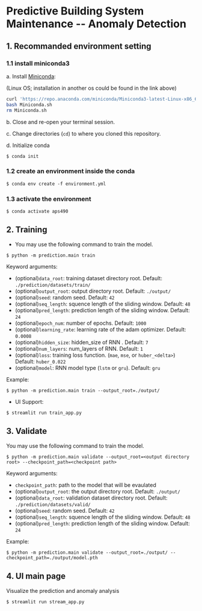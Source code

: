 # Predictive Building System Maintenance -- Anomaly Detection



## 1. Recommanded environment setting
### 1.1 install miniconda3
a. Install [Miniconda](https://docs.conda.io/en/latest/miniconda.html):

   (Linux OS;  installation in another os could be found in the link above)
   ```bash
   curl 'https://repo.anaconda.com/miniconda/Miniconda3-latest-Linux-x86_64.sh' > Miniconda.sh
   bash Miniconda.sh
   rm Miniconda.sh
   ```

b. Close and re-open your terminal session.

c. Change directories (`cd`) to where you cloned this repository.

d. Initialize conda 

```shell
$ conda init
```

### 1.2 create an environment inside the conda
```shell
$ conda env create -f environment.yml
```

### 1.3 activate the environment
```shell
$ conda activate aps490
```


## 2. Training
* You may use the following command to train the model.
```shell
$ python -m prediction.main train
```
Keyword arguments:
- (optional)`data_root`: training dataset directory root. Default: `./prediction/datasets/train/`
- (optional)`output_root`: output directory root. Default: `./output/`
- (optional)`seed`: random seed. Default: `42`
- (optional)`seq_length`: squence length of the sliding window. Default: `48`
- (optional)`pred_length`: prediction length of the sliding window. Default: `24`
- (optional)`epoch_num`: number of epochs. Default: `1000`
- (optional)`learning_rate`: learning rate of the adam optimizer. Default: `0.0008`
- (optional)`hidden_size`: hidden_size of RNN . Default: `7`
- (optional)`num_layers`: num_layers of RNN. Default: `1`
- (optional)`loss`: training loss function. (`mae`, `mse`, or `huber_<delta>`) Default: `huber_0.022`
- (optional)`model`: RNN model type (`lstm` or `gru`). Default: `gru`

Example:
```shell
$ python -m prediction.main train --output_root=./output/
```

* UI Support:
```shell
$ streamlit run train_app.py
```


## 3. Validate
You may use the following command to train the model.
```shell
$ python -m prediction.main validate --output_root=<output directory root> --checkpoint_path=<checkpoint path>
```
Keyword arguments:
- `checkpoint_path`: path to the model that will be evaulated
- (optional)`output_root`: the output directory root. Default: `./output/`
- (optional)`data_root`: validation dataset directory root. Default: `./prediction/datasets/valid/`
- (optional)`seed`: random seed. Default: `42`
- (optional)`seq_length`: squence length of the sliding window. Default: `48`
- (optional)`pred_length`: prediction length of the sliding window. Default: `24`

Example:
```shell
$ python -m prediction.main validate --output_root=./output/ --checkpoint_path=./output/model.pth
```


## 4. UI main page

Visualize the prediction and anomaly analysis

```shell
$ streamlit run stream_app.py
```

